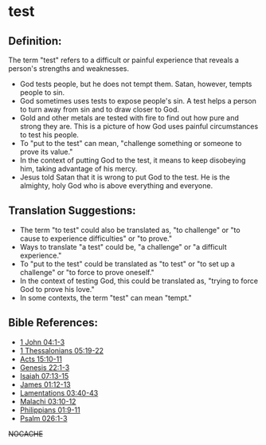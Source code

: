 # test #

## Definition: ##

The term "test" refers to a difficult or painful experience that reveals a person's strengths and weaknesses. 

* God tests people, but he does not tempt them. Satan, however, tempts people to sin.
* God sometimes uses tests to expose people's sin. A test helps a person to turn away from sin and to draw closer to God.
* Gold and other metals are tested with fire to find out how pure and strong they are. This is a picture of how God uses painful circumstances to test his people.
* To "put to the test" can mean, "challenge something or someone to prove its value." 
* In the context of putting God to the test, it means to keep disobeying him, taking advantage of his mercy.
* Jesus told Satan that it is wrong to put God to the test. He is the almighty, holy God who is above everything and everyone.

## Translation Suggestions: ##

* The term "to test" could also be translated as, "to challenge" or "to cause to experience difficulties" or "to prove."
* Ways to translate "a test" could be, "a challenge" or "a difficult experience."
* To "put to the test" could be translated as "to test" or "to set up a challenge" or "to force to prove oneself."
* In the context of testing God, this could be translated as, "trying to force God to prove his love."
* In some contexts, the term "test" can mean "tempt."



## Bible References: ##

* [1 John 04:1-3](en/tn/1jn/help/04/01)
* [1 Thessalonians 05:19-22](en/tn/1th/help/05/19)
* [Acts 15:10-11](en/tn/act/help/15/10)
* [Genesis 22:1-3](en/tn/gen/help/22/01)
* [Isaiah 07:13-15](en/tn/isa/help/07/13)
* [James 01:12-13](en/tn/jas/help/01/12)
* [Lamentations 03:40-43](en/tn/lam/help/03/40)
* [Malachi 03:10-12](en/tn/mal/help/03/10)
* [Philippians 01:9-11](en/tn/php/help/01/09)
* [Psalm 026:1-3](en/tn/psa/help/26/01)

~~NOCACHE~~